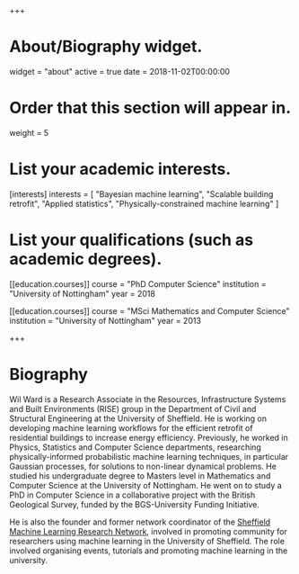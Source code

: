 +++
# About/Biography widget.
widget = "about"
active = true
date = 2018-11-02T00:00:00

# Order that this section will appear in.
weight = 5

# List your academic interests.
[interests]
  interests = [
    "Bayesian machine learning",
    "Scalable building retrofit",
    "Applied statistics",
    "Physically-constrained machine learning"
  ]

# List your qualifications (such as academic degrees).
[[education.courses]]
  course = "PhD Computer Science"
  institution = "University of Nottingham"
  year = 2018

[[education.courses]]
  course = "MSci Mathematics and Computer Science"
  institution = "University of Nottingham"
  year = 2013

+++

# Biography

Wil Ward is a Research Associate in the Resources, Infrastructure Systems and Built Environments (RISE) group in the Department of Civil and Structural Engineering at the University of Sheffield. He is working on developing machine learning workflows for the efficient retrofit of residential buildings to increase energy efficiency. Previously, he worked in Physics, Statistics and Computer Science departments, researching physically-informed probabilistic machine learning techniques, in particular Gaussian processes, for solutions to non-linear dynamical problems. He studied his undergraduate degree to Masters level in Mathematics and Computer Science at the University of Nottingham. He went on to study a PhD in Computer Science in a collaborative project with the British Geological Survey, funded by the BGS-University Funding Initiative.

He is also the founder and former network coordinator of the [Sheffield Machine Learning Research Network](https://sheffieldmlnet.github.io), involved in promoting community for researchers using machine learning in the University of Sheffield. The role involved organising events, tutorials and promoting machine learning in the university.
